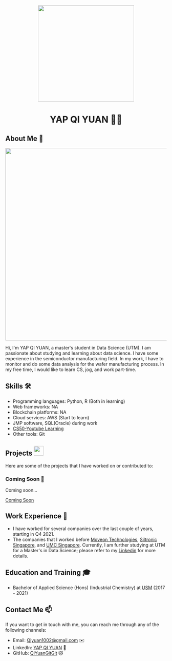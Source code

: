 

<div align="center"><img src="https://avatars.githubusercontent.com/u/160567549?v=4" width="300" /></div>
<h1 align="center">YAP QI YUAN 👨‍💻</h1>

## About Me 🚀
<div align="center"><img src="https://github.com/drshahizan/research-design/blob/main/profile/QiYuanGitGit/profile_gif.gif?raw=true" width="600" /></div>

Hi, I'm YAP QI YUAN, a master's student in Data Science (UTM). I am passionate about studying and learning about data science. I have some experience in the semiconductor manufacturing field. In my work, I have to monitor and do some data analysis for the wafer manufacturing process. In my free time, I would like to learn CS, jog, and work part-time.

## Skills 🛠️

- Programming languages: Python, R (Both in learning)
- Web frameworks: NA
- Blockchain platforms: NA
- Cloud services: AWS (Start to learn)
- JMP software, SQL(Oracle) during work
- [CS50-Youtube Learning](https://youtube.com/@cs50?si=25WZNkBNolJCV5JA)
- Other tools: Git

## Projects <img src="https://github.com/drshahizan/BDM/assets/51344005/9bfd8fba-9b7b-4f06-8b4e-0a44313e5baa" width="30" />

Here are some of the projects that I have worked on or contributed to:

### Coming Soon 🔋

Coming soon...

[Coming Soon](https://github.com/dashboard)

## Work Experience 💼

- I have worked for several companies over the last couple of years, starting in Q4 2021.
- The companies that I worked before [Moveon Technologies](https://moveon.bz/), [Siltronic Singapore](https://www.siltronic.com/en/), and [UMC Singapore](https://www.umc.com/en/home/Index). Currently, I am further studying at UTM for a Master's in Data Science; please refer to my [Linkedin](https://www.linkedin.com/in/yap-qi-yuan-35a7351a3/) for more details.

## Education and Training 🎓

- Bachelor of Applied Science (Hons) (Industrial Chemistry) at [USM](https://admission.usm.my/) (2017 - 2021)

## Contact Me 📫

If you want to get in touch with me, you can reach me through any of the following channels:

- Email: [Qiyuan1002@gmail.com](https://mail.google.com/mail/u/0/#inbox?compose=DmwnWrRqjCGPRGjtMbmXTVkfchpbLTmqBSWsDSjnxJXrLjKclhblJpClDdsNMmNJmQRVgsnzSkBq) ✉️
- LinkedIn: [YAP QI YUAN](https://www.linkedin.com/in/yap-qi-yuan-35a7351a3/) 💼
- GitHub: [QiYuanGitGit](https://github.com/QiYuanGitGit) 🐱
